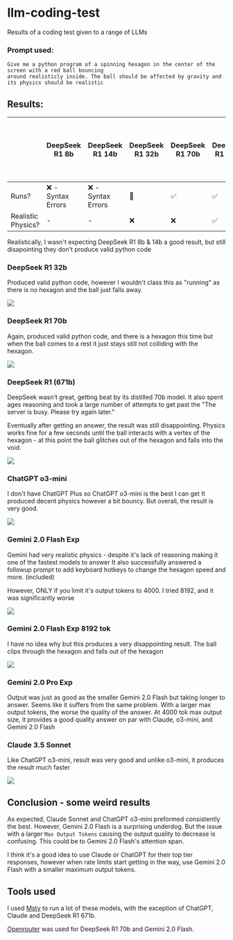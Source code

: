 # llm-coding-test

Results of a coding test given to a range of LLMs

### Prompt used:

```
Give me a python program of a spinning hexagon in the center of the screen with a red ball bouncing
around realisticly inside. The ball should be affected by gravity and its physics should be realistic
```

## Results:

|                    | DeepSeek R1 8b    | DeepSeek R1 14b   | DeepSeek R1 32b | DeepSeek R1 70b | DeepSeek R1 671b | ChatGPT o3-mini | Gemini 2.0 Flash Exp (4000 output tok) | Gemini 2.0 Flash Exp (8192 output tok) | Gemini 2.0 Pro Exp | Claude 3.5 Sonnet |
|--------------------|-------------------|-------------------|-----------------|-----------------|------------------|-----------------|----------------------------------------|----------------------------------------|--------------------|-------------------|
| Runs?              | ❌ - Syntax Errors | ❌ - Syntax Errors | 🔶              | ✅               | ✅                | ✅               | ✅                                      | ✅                                      | ✅                  | ✅                 |
| Realistic Physics? | -                 | -                 | ❌               | ❌               | ✅                | ✅               | ✅                                      | ❌                                      | ✅                  | ✅                 |

Realistically, I wasn't expecting DeepSeek R1 8b & 14b a good result, but still disapointing they
don't produce valid python code

### DeepSeek R1 32b

Produced valid python code, however I wouldn't class this as "running" as there is no hexagon and
the ball just falls away.

![](https://raw.githubusercontent.com/Wemmy0/llm-coding-test/master/GIFs/DeepSeek%20R1%2032b.gif)

### DeepSeek R1 70b

Again, produced valid python code, and there is a hexagon this time but when the ball comes to a rest
it just stays still not colliding with the hexagon.

![](https://raw.githubusercontent.com/Wemmy0/llm-coding-test/master/GIFs/DeepSeek%20R1%2070b.gif)

### DeepSeek R1 (671b)

DeepSeek wasn't great, getting beat by its distilled 70b model. It also spent ages reasoning and
took a large number of attempts to get past the "The server is busy. Please try again later."

Eventually after getting an answer, the result was still disappointing.
Physics works fine for a few seconds until the ball interacts with a vertex of the hexagon - at this
point the ball glitches out of the hexagon and falls into the void.

![](https://raw.githubusercontent.com/Wemmy0/llm-coding-test/master/GIFs/DeepSeek%20R1.gif)

### ChatGPT o3-mini

I don't have ChatGPT Plus so ChatGPT o3-mini is the best I can get
It produced decent physics however a bit bouncy. But overall, the result is very good.

![](https://raw.githubusercontent.com/Wemmy0/llm-coding-test/master/GIFs/ChatGPT%20o3-mini.gif)

### Gemini 2.0 Flash Exp

Gemini had very realistic physics - despite it's lack of reasoning making it one of the fastest
models to answer
It also successfully answered a followup prompt to add keyboard hotkeys to change the hexagon speed
and more. (included)

However, ONLY if you limit it's output tokens to 4000. I tried 8192, and it was significantly worse

![](https://raw.githubusercontent.com/Wemmy0/llm-coding-test/master/GIFs/Gemini%202.0%20Flash.gif)

### Gemini 2.0 Flash Exp 8192 tok

I have no idea why but this produces a very disappointing result. The ball clips through the hexagon
and falls out of the hexagon

![](https://raw.githubusercontent.com/Wemmy0/llm-coding-test/master/GIFs/Gemini%202.0%20Flash%208192%20tok.gif)

### Gemini 2.0 Pro Exp

Output was just as good as the smaller Gemini 2.0 Flash but taking longer to answer.
Seems like it suffers from the same problem. With a larger max output tokens, the worse the quality
of the answer. At 4000 tok max output size, it provides a good quality answer on par with Claude,
o3-mini, and Gemini 2.0 Flash


### Claude 3.5 Sonnet

Like ChatGPT o3-mini, result was very good and unlike o3-mini, it produces the result much faster

![](https://raw.githubusercontent.com/Wemmy0/llm-coding-test/master/GIFs/Claude%203.5%20Sonnet.gif)

## Conclusion - some weird results

As expected, Claude Sonnet and ChatGPT o3-mini preformed consistently the best. However, Gemini 2.0 Flash
is a surprising underdog. But the issue with a larger `Max Output Tokens` causing the output quality
to decrease is confusing. This could be to Gemini 2.0 Flash's attention span.

I think it's a good idea to use Claude or ChatGPT for their top tier responses, however when rate limits
start getting in the way, use Gemini 2.0 Flash with a smaller maximum output tokens.

## Tools used

I used [Msty](https://msty.app/) to run a lot of these models, with the exception of ChatGPT, Claude
and DeepSeek R1 671b.

[Openrouter](https://openrouter.ai/) was used for DeepSeek R1 70b and  Gemini 2.0 Flash.